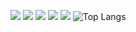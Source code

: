 ![](http://github-profile-summary-cards.vercel.app/api/cards/profile-details?username=caesar44-dev&theme=dark)
![](http://github-profile-summary-cards.vercel.app/api/cards/repos-per-language?username=caesar44-dev&theme=dark)
![](http://github-profile-summary-cards.vercel.app/api/cards/most-commit-language?username=caesar44-dev&theme=dark)
![](http://github-profile-summary-cards.vercel.app/api/cards/stats?username=caesar44-dev&theme=dark)
![](http://github-profile-summary-cards.vercel.app/api/cards/productive-time?username=caesar44-dev&theme=dark&utcOffset=8)
![Top Langs](https://github-readme-stats.vercel.app/api/top-langs/?username=caesar44-dev&hide_progress=true)
